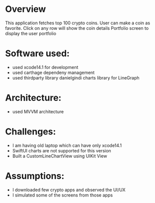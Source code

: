 # Overview

This application fetches top 100 crypto coins.
User can make a coin as favorite.
Click on any row will show the coin details
Portfolio screen to display the user portfolio


# Software used:

- used xcode14.1 for development
- used carthage dependeny management
- used thirdparty library danielgindi charts library for LineGraph


# Architecture:

- used MVVM architecture

# Challenges:
- I am having old laptop which can have only xcode14.1
- SwiftUI charts are not supported for this version
- Built a CustomLineChartView using UIKit View


# Assumptions:
- I downloaded few crypto apps and observed the UI/UX
- I simulated some of the screens from those apps


